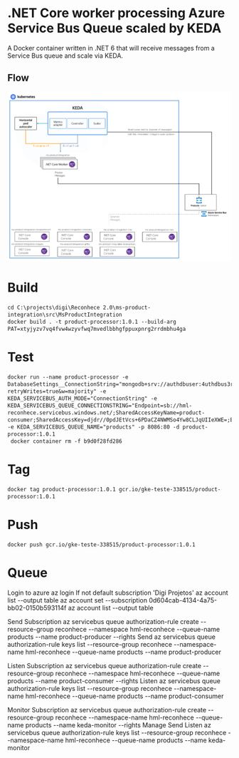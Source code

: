 # .NET Core worker processing Azure Service Bus Queue scaled by KEDA
A Docker container written in .NET 6 that will receive messages from a Service Bus queue and scale via KEDA.

## Flow

![Flow](images/product-flow.png)


# Build
```
cd C:\projects\digi\Reconhece 2.0\ms-product-integration\src\MsProductIntegration
docker build . -t product-processor:1.0.1 --build-arg PAT=xtyjyzv7vq4fvw4wzyvfwq7mvedlbbhgfppuxpnrg2rrdmbhu4ga
```
# Test
```
docker run --name product-processor -e DatabaseSettings__ConnectionString="mongodb+srv://authdbuser:4uthdbus3r!@cluster0.ij6uy.mongodb.net/myFirstDatabase?retryWrites=true&w=majority" -e KEDA_SERVICEBUS_AUTH_MODE="ConnectionString" -e KEDA_SERVICEBUS_QUEUE_CONNECTIONSTRING="Endpoint=sb://hml-reconhece.servicebus.windows.net/;SharedAccessKeyName=product-consumer;SharedAccessKey=djdr//0pdJEtVcs+6PDaCZ4NWMSo4Yw8CLJqUIIeXWE=;EntityPath=products" -e KEDA_SERVICEBUS_QUEUE_NAME="products" -p 8086:80 -d product-processor:1.0.1
 docker container rm -f b9d0f28fd286 
```

# Tag
```
docker tag product-processor:1.0.1 gcr.io/gke-teste-338515/product-processor:1.0.1
```
# Push
```
docker push gcr.io/gke-teste-338515/product-processor:1.0.1
```

# Queue
Login to azure
az login 
If not default subscription 'Digi Projetos'
az account list --output table 
az account set --subscription 0d604cab-4134-4a75-bb02-0150b593114f 
az account list --output table 

Send Subscription
az servicebus queue authorization-rule create --resource-group reconhece --namespace hml-reconhece  --queue-name products --name product-producer --rights Send
az servicebus queue authorization-rule keys list --resource-group reconhece --namespace-name hml-reconhece --queue-name products --name product-producer

Listen Subscription
az servicebus queue authorization-rule create --resource-group reconhece --namespace hml-reconhece  --queue-name products --name product-consumer --rights Listen
az servicebus queue authorization-rule keys list --resource-group reconhece --namespace-name hml-reconhece --queue-name products --name product-consumer

Monitor Subscription
az servicebus queue authorization-rule create --resource-group reconhece --namespace-name hml-reconhece --queue-name products --name keda-monitor --rights Manage Send Listen
az servicebus queue authorization-rule keys list --resource-group reconhece --namespace-name hml-reconhece --queue-name products --name keda-monitor
